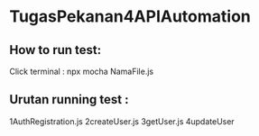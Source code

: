 # TugasPekanan4APIAutomation

## How to run test:
Click terminal : npx mocha NamaFile.js

## Urutan running test :
1AuthRegistration.js
2createUser.js
3getUser.js
4updateUser
